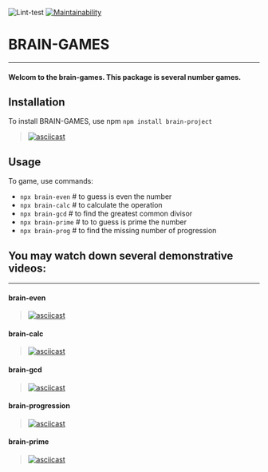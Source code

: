 ![Lint-test](https://github.com/gioahnn/frontend-project-lvl1/workflows/Lint-test/badge.svg?branch=master&event=push)   [![Maintainability](https://api.codeclimate.com/v1/badges/268b83ce0bed46987dff/maintainability)](https://codeclimate.com/github/gioahnn/frontend-project-lvl1/maintainability)


# BRAIN-GAMES 
---
#### Welcom to the brain-games. This package is several number games.


## Installation
To install BRAIN-GAMES, use npm
```npm install brain-project```
>[![asciicast](https://asciinema.org/a/jescGCHYqZ0Xr4E8Zb8dTJybb.svg)](https://asciinema.org/a/jescGCHYqZ0Xr4E8Zb8dTJybb)

## Usage
To game, use commands:
* ```npx brain-even```  # to guess is even the number
* ```npx brain-calc```  # to calculate the operation
* ```npx brain-gcd```   # to find the greatest common divisor
* ```npx brain-prime``` # to to guess is prime the number
* ```npx brain-prog```  # to find the missing number of progression

## You may watch down several demonstrative videos:
---
#### brain-even
>[![asciicast](https://asciinema.org/a/q2DqVTwYWI1nTbAv3wJHdbhUE.svg)](https://asciinema.org/a/q2DqVTwYWI1nTbAv3wJHdbhUE)
	
#### brain-calc
>[![asciicast](https://asciinema.org/a/ymPHJvUEz6sJVJWKnrFqcl85n.svg)](https://asciinema.org/a/ymPHJvUEz6sJVJWKnrFqcl85n)

#### brain-gcd
>[![asciicast](https://asciinema.org/a/EcrAiR8EpbIsnWs753MrsRrMQ.svg)](https://asciinema.org/a/EcrAiR8EpbIsnWs753MrsRrMQ)

#### brain-progression
>[![asciicast](https://asciinema.org/a/oh7xrEb4R5kY2bViZrqnYXL3l.svg)](https://asciinema.org/a/oh7xrEb4R5kY2bViZrqnYXL3l)

#### brain-prime
>[![asciicast](https://asciinema.org/a/4kUIQVYrYfRkCRN6xhm9E6akf.svg)](https://asciinema.org/a/4kUIQVYrYfRkCRN6xhm9E6akf)